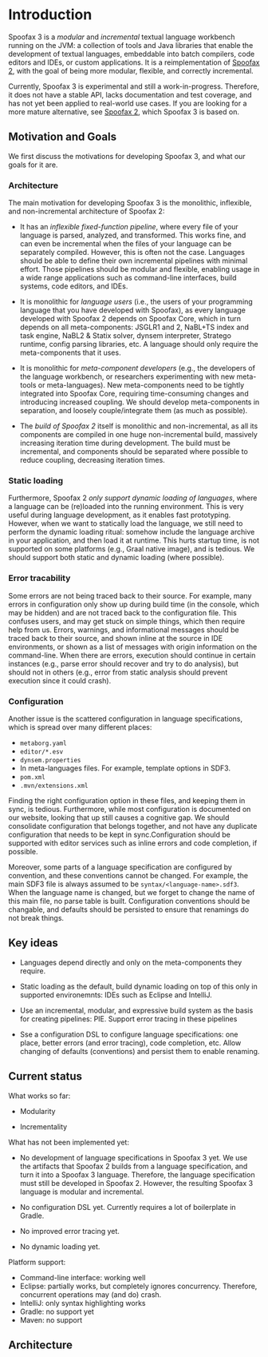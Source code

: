 # Introduction

Spoofax 3 is a _modular_ and _incremental_ textual language workbench running on the JVM: a collection of tools and Java libraries that enable the development of textual languages, embeddable into batch compilers, code editors and IDEs, or custom applications.
It is a reimplementation of [Spoofax 2](http://spoofax.org), with the goal of being more modular, flexible, and correctly incremental.

Currently, Spoofax 3 is experimental and still a work-in-progress.
Therefore, it does not have a stable API, lacks documentation and test coverage, and has not yet been applied to real-world use cases.
If you are looking for a more mature alternative, see [Spoofax 2](http://spoofax.org), which Spoofax 3 is based on.

## Motivation and Goals

We first discuss the motivations for developing Spoofax 3, and what our goals for it are.

### Architecture

The main motivation for developing Spoofax 3 is the monolithic, inflexible, and non-incremental architecture of Spoofax 2:

* It has an *inflexible fixed-function pipeline*, where every file of your language is parsed, analyzed, and transformed. This works fine, and can even be incremental when the files of your language can be separately compiled. However, this is often not the case. Languages should be able to define their own incremental pipelines with minimal effort. Those pipelines should be modular and flexible, enabling usage in a wide range applications such as command-line interfaces, build systems, code editors, and IDEs.

* It is monolithic for *language users* (i.e., the users of your programming language that you have developed with Spoofax), as every language developed with Spoofax 2 depends on Spoofax Core, which in turn depends on all meta-components: JSGLR1 and 2, NaBL+TS index and task engine, NaBL2 & Statix solver, dynsem interpreter, Stratego runtime, config parsing libraries, etc. A language should only require the meta-components that it uses.

* It is monolithic for *meta-component developers* (e.g., the developers of the language workbench, or researchers experimenting with new meta-tools or meta-languages). New meta-components need to be tightly integrated into Spoofax Core, requiring time-consuming changes and introducing increased  coupling. We should develop meta-components in separation, and loosely couple/integrate them (as much as possible).

* The *build of Spoofax 2* itself is monolithic and non-incremental, as all its components are compiled in one huge non-incremental build, massively increasing iteration time during development. The build must be incremental, and components should be separated where possible to reduce coupling,  decreasing iteration times.

### Static loading

Furthermore, Spoofax 2 *only support dynamic loading of languages*, where a language can be (re)loaded into the running environment. This is very useful during language development, as it enables fast prototyping. However, when we want to statically load the language, we still need to perform the dynamic loading ritual: somehow include the language archive in your application, and then load it at runtime. This hurts startup time, is not supported on some platforms (e.g., Graal native image), and is tedious. We should support both static and dynamic loading (where possible).

### Error tracability

Some errors are not being traced back to their source. For example, many errors in configuration only show up during build time (in the console, which may be hidden) and are not traced back to the configuration file. This confuses users, and may get stuck on simple things, which then require help from us. Errors, warnings, and informational messages should be traced back to their source, and shown inline at the source in IDE environments, or shown as a list of messages with origin information on the command-line. When there are errors, execution should continue in certain instances (e.g., parse error should recover and try to do analysis), but should not in others (e.g., error from static analysis should prevent execution since it could crash).

### Configuration

Another issue is the scattered configuration in language specifications, which is spread over many different places:

* `metaborg.yaml`
* `editor/*.esv`
* `dynsem.properties`
* In meta-languages files. For example, template options in SDF3.
* `pom.xml`
* `.mvn/extensions.xml`

Finding the right configuration option in these files, and keeping them in sync, is tedious. Furthermore, while most configuration is documented on our website, looking that up still causes a cognitive gap. We should consolidate configuration that belongs together, and not have any duplicate configuration that needs to be kept in sync.Configuration should be supported with editor services such as inline errors and code completion, if possible.

Moreover, some parts of a language specification are configured by convention, and these conventions cannot be changed. For example, the main SDF3 file is always assumed to be `syntax/<language-name>.sdf3`. When the language name is changed, but we forget to change the name of this main file, no parse table is built. Configuration conventions should be changable, and defaults should be persisted to ensure that renamings do not break things.



## Key ideas

* Languages depend directly and only on the meta-components they require.

* Static loading as the default, build dynamic loading on top of this only in supported environemnts: IDEs such as Eclipse and IntelliJ.

* Use an incremental, modular, and expressive build system as the basis for creating pipelines: PIE. Support error tracing in these pipelines

* Sse a configuration DSL to configure language specifications: one place, better errors (and error tracing), code completion, etc. Allow changing of defaults (conventions) and persist them to enable renaming.



## Current status

What works so far:

* Modularity

* Incrementality


What has not been implemented yet:

* No development of language specifications in Spoofax 3 yet. We use the artifacts that Spoofax 2 builds from a language specification, and turn it into a Spoofax 3 language. Therefore, the language specification must still be developed in Spoofax 2. However, the resulting Spoofax 3 language is modular and incremental.

* No configuration DSL yet. Currently requires a lot of boilerplate in Gradle.

* No improved error tracing yet.

* No dynamic loading yet.


Platform support:

* Command-line interface: working well
* Eclipse: partially works, but completely ignores concurrency. Therefore, concurrent operations may (and do) crash.
* IntelliJ: only syntax highlighting works
* Gradle: no support yet
* Maven: no support


## Architecture

